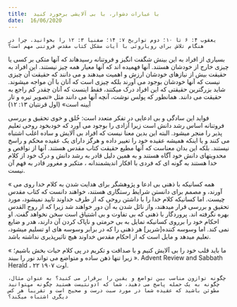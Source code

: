 ```yaml
---
title:  با عبارات دشوار، با بی آلایشی برخورد کنید
date:  16/06/2020
---
```


`یعقوب ۴: ۶ تا ۱۰؛ دوم تواریخ ۷: ۱۴؛ صفنیا ۳: ۱۲ را بخوانید. چرا در هنگام تلاش برای رویاروئی با آیات مشکل کتاب مقدس فروتنی مهم است؟`

بسیاری از افراد به این بینش شگفت انگیز و فروتنانه رسیدهاند که آنها متکی بر کسی یا چیزی خارج از خودشان هستند. آنها فهمیده اند که آنها معیار همه چیز نیستند. این افراد به حقیقت بیش از نیازهای خودشان ارزش و اهمیت میدهند و می دانند که حقیقت آن چیزی نیست که آنها خودشان بوجود می آورند بلکه چیزی است که آنان با آن مواجه میشوند. شاید بزرگترین حقیقتی که این افراد درک میکنند، فقط اینست که آنان چقدر کم راجع به حقیقت می دانند. همانطور که پولس نوشت، آنچه آنها می دانند مثل «تصویر تیره و تار آیینه است» (اول قرنتیان ۱۳: ۱۲)

فواید این سادگی و بی ادعایی در تفکر متعدد است: خُلق و خوی تحقیق و بررسی فروتنانه اساس رشد دانش است زیرا آزادی را بوجود می آورد که خودبخود روحی تعلیم پذیر را منجر میشود. البته این بدین معنا نیست که افراد بی آلایش و ساده اغلب اشتباه می کنند و یا اینکه همیشه عقیده خود را تغییر داده و هرگز دارای یک عقیده محکم و راسخ نیستند. بلکه این بدان معناست که آنها مطیع حقیقت کتاب مقدس هستند. آنها از نواقص و محدویتهای دانش خود آگاه هستند و به همین دلیل قادر به رشد دانش و درک خود از کلام خدا هستند به گونه ای که فردی با افکار اندیشمندانه ، متکبر و مغرور قادر به فهم آن نیست.

« همه کسانیکه با ذهنی بی ادعا و پژوهشگر برای هدایت شدن به کلام خدا روی می آورند، و مصمم برای دانستن شرایط رستگاری هستند، خواهند دانست که کتاب مقدس چیست. اما کسانیکه کلام خدا را با داشتن روحی که از طرف خداوند تایید نمیشود، مورد تحقیق و بررسی قرار میدهند، واز نائل شدن به آن دور خواهند شد زیرا که از روح القدس بهره نگرفته اند. پروردگار با ذهنی که بی تفاوت و بی اشتیاق است سخن نخواهد گفت. او احکام خود را برروی کسانیکه تمایل به بی حرمتی و ناپاک کردن آن دارند، هدر و ضایع نمی کند. اما وسوسه کننده[شریر] هر ذهنی را که در برابر وسوسه های او تسلیم میشود، تعلیم میدهد و مایل است که از احکام مقدس خداوند هیچ تاثیرپذیری نداشته باشد.

« ما باید قلب خود را بی آلایش کنیم و با صداقت و تکریم در پی کلام حیات بخش باشیم؛ زیرا تنها ذهن ساده و متواضع می تواند نور را ببیند ». Advent Review and Sabbath Herald ، ۲۲ اوت ۱۹۰۷.

`چگونه توازون مناسب بین تواضع و یقین را برقرار می کنید؟ به عنوان مثال، چگونه به یک حمله پاسخ می دهید، شما که ادونتیست هستید چگونه میتوانید مطوئن باشید که عقیده شما در مورد سبت درست و صحیح است و تقریباً هر کس دیگری اشتباه میکند؟`